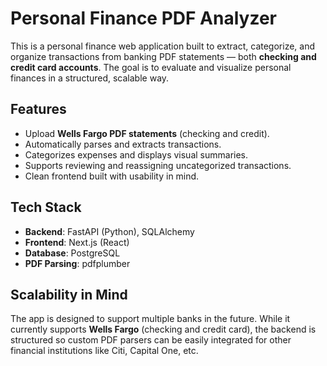 # Personal Finance PDF Analyzer

This is a personal finance web application built to extract, categorize, and organize transactions from banking PDF statements — both **checking and credit card accounts**. The goal is to evaluate and visualize personal finances in a structured, scalable way.

## Features

- Upload **Wells Fargo PDF statements** (checking and credit).
- Automatically parses and extracts transactions.
- Categorizes expenses and displays visual summaries.
- Supports reviewing and reassigning uncategorized transactions.
- Clean frontend built with usability in mind.

## Tech Stack

- **Backend**: FastAPI (Python), SQLAlchemy
- **Frontend**: Next.js (React)
- **Database**: PostgreSQL
- **PDF Parsing**: pdfplumber

## Scalability in Mind

The app is designed to support multiple banks in the future. While it currently supports **Wells Fargo** (checking and credit card), the backend is structured so custom PDF parsers can be easily integrated for other financial institutions like Citi, Capital One, etc.



